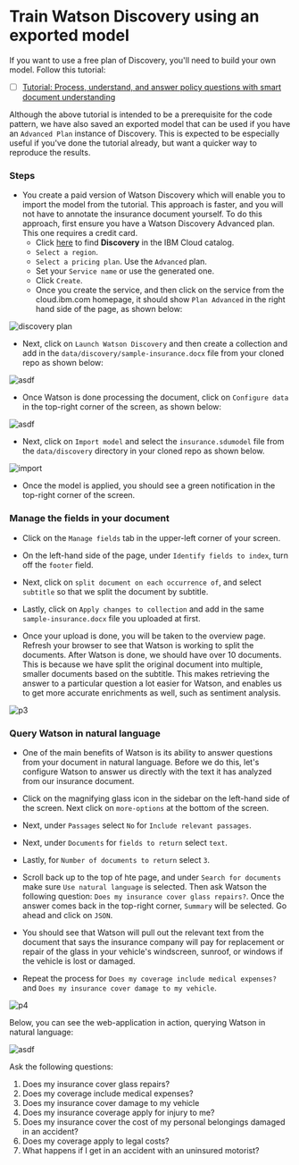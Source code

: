 # Train Watson Discovery using an exported model

If you want to use a free plan of Discovery, you'll need to build your own model.  Follow this tutorial:

- [ ] [Tutorial: Process, understand, and answer policy questions with smart document understanding](https://developer.ibm.com/tutorials/analyze-and-answer-policy-questions-with-smart-document-understanding/)

Although the above tutorial is intended to be a prerequisite for the code pattern, we have also saved an exported model that can be used if you have an `Advanced Plan` instance of Discovery. This is expected to be especially useful if you've done the tutorial already, but want a quicker way to reproduce the results.

### Steps

* You create a paid version of Watson Discovery which will enable you to import the model from the
tutorial. This approach is faster, and you will not have to annotate the insurance document yourself. To do this approach,
first ensure you have a Watson Discovery Advanced plan. This one requires a credit card.
  * Click [here](https://cloud.ibm.com/catalog/services/discovery) to find **Discovery** in the IBM Cloud catalog.
  * `Select a region`.
  * `Select a pricing plan`. Use the `Advanced` plan.
  * Set your `Service name` or use the generated one.
  * Click `Create`.
  * Once you create the service, and then click on the service from the cloud.ibm.com homepage, it should show
`Plan Advanced` in the right hand side of the page, as shown below:

![discovery plan](https://media.github.ibm.com/user/79254/files/78641500-9479-11ea-837a-2c997589c858)

* Next, click on `Launch Watson Discovery` and then create a collection and add in the `data/discovery/sample-insurance.docx` file from
your cloned repo as shown below:

![asdf](https://media.github.ibm.com/user/79254/files/a1997e00-9371-11ea-893c-aa37cb3bde9a)

* Once Watson is done processing the document, click on `Configure data` in the top-right corner of the screen,
as shown below:

![asdf](https://media.github.ibm.com/user/79254/files/a8f77f00-9478-11ea-8962-f98ebeec4e3e)

* Next, click on `Import model` and select the `insurance.sdumodel` file from the `data/discovery` directory in your cloned repo as shown below.

![import](https://media.github.ibm.com/user/79254/files/fb02e680-95d7-11ea-8bd1-de08e0ed4278)

* Once the model is applied, you should see a green notification in the top-right corner of the screen.

### Manage the fields in your document

* Click on the `Manage fields` tab in the upper-left corner of your screen.

* On the left-hand side of the page, under `Identify fields to index`, turn off the `footer` field.

* Next, click on `split document on each occurrence of`, and select `subtitle` so that we split the document by subtitle.

* Lastly, click on `Apply changes to collection` and add in the same `sample-insurance.docx` file you uploaded at first.

* Once your upload is done, you will be taken to the overview page. Refresh your browser to see that Watson is working to split the
documents. After Watson is done, we should have over 10
documents. This is because we have split the original document into multiple, smaller documents based
on the subtitle. This makes retrieving the answer to a particular question a lot easier for Watson,
and enables us to get more accurate enrichments as well, such as sentiment analysis.

![p3](https://media.github.ibm.com/user/79254/files/ca23b100-95d9-11ea-96e9-66d90c651eae)

### Query Watson in natural language

* One of the main benefits of Watson is its ability to answer questions from your document in natural language. Before we do this, let's configure Watson to answer us directly with the text it has analyzed from our insurance document.

* Click on the magnifying glass icon in the sidebar on the left-hand side of the screen. Next click on `more-options` at the bottom of the screen.

* Next, under `Passages` select `No` for `Include relevant passages`.

* Next, under `Documents` for `fields to return` select `text`.

* Lastly, for `Number of documents to return` select `3`.

* Scroll back up to the top of hte page, and under `Search for documents` make sure `Use natural language` is selected. Then ask Watson the following question: `Does my insurance cover glass repairs?`. Once the answer comes back in the top-right corner, `Summary` will be selected. Go ahead and click on `JSON`.

* You should see that Watson will pull out the relevant text from the document that says the insurance company will pay for replacement or repair of the glass in your vehicle's windscreen, sunroof, or windows if the vehicle is lost or damaged.

* Repeat the process for `Does my coverage include medical expenses?` and `Does my insurance cover damage to my vehicle`.

![p4](https://media.github.ibm.com/user/79254/files/559d4200-95da-11ea-8bbf-95cb2397db5a)

Below, you can see the web-application in action, querying Watson in natural language:

![asdf](https://user-images.githubusercontent.com/10428517/82243388-5d1f5c80-98f4-11ea-8b36-f97b7a841aca.gif)

Ask the following questions:

1. Does my insurance cover glass repairs?
2. Does my coverage include medical expenses?
3. Does my insurance cover damage to my vehicle
4. Does my insurance coverage apply for injury to me?
5. Does my insurance cover the cost of my personal belongings damaged in an accident?
6. Does my coverage apply to legal costs?
7. What happens if I get in an accident with an uninsured motorist?
